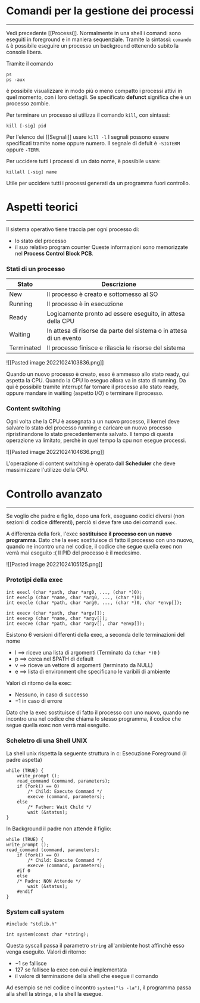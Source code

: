 # Comandi per la gestione dei processi
---
Vedi precedente [[Processi]].
Normalmente in una shell i comandi sono eseguiti in foreground e in maniera sequenziale.
Tramite la sintassi: `comando &` è possibile eseguire un processo un background ottenendo subito la console libera.

Tramite il comando

```
ps
ps -aux
```

è possibile visualizzare in modo più o meno compatto i processi attivi in quel momento, con i loro dettagli. Se specificato **defunct** significa che è un processo zombie.


Per terminare un processo si utilizza il comando `kill`, con sintassi:

```
kill [-sig] pid
```

Per l'elenco dei [[Segnali]] usare `kill -l`
I segnali possono essere specificati tramite nome oppure numero.
Il segnale di defult è `-SIGTERM` oppure `-TERM`.

Per uccidere tutti i processi di un dato nome, è possibile usare:

```
killall [-sig] name
```

Utile per uccidere tutti i processi generati da un programma fuori controllo.


# Aspetti teorici
---
Il sistema operativo tiene traccia per ogni processo di:
- lo stato del processo
- il suo relativo program counter
Queste informazioni sono memorizzate nel **Process Control Block PCB**.

### Stati di un processo

| Stato      | Descrizione                                                        |
| ---------- | ------------------------------------------------------------------ |
| New        | Il processo è creato e sottomesso al SO                            |
| Running    | Il processo è in esecuzione                                        |
| Ready      | Logicamente pronto ad essere eseguito, in attesa della CPU         |
| Waiting    | In attesa di risorse da parte del sistema o in attesa di un evento |
| Terminated | Il processo finisce e rilascia le risorse del sistema                                                                   |

![[Pasted image 20221024103836.png]]

Quando un nuovo processo è creato, esso è ammesso allo stato ready, qui aspetta la CPU.
Quando la CPU lo eseguo allora va in stato di running.
Da qui è possibile tramite interrupt far tornare il processo allo stato ready, oppure mandare in waiting (aspetto I/O) o terminare il processo.

### Content switching
Ogni volta che la CPU è assegnata a un nuovo processo, il kernel deve salvare lo stato del processo running e caricare un nuovo processo ripristinandone lo stato precedentemente salvato.
Il tempo di questa operazione va limitato, perchè in quel tempo la cpu non esegue processi.

![[Pasted image 20221024104636.png]]

L'operazione di content switching è operato dall **Scheduler** che deve massimizzare l'utilizzo della CPU.


# Controllo avanzato
---
Se voglio che padre e figlio, dopo una fork, eseguano codici diversi (non sezioni di codice differenti), perciò si deve fare uso dei comandi `exec`.

A differenza della fork, l'exec **sostituisce il processo con un nuovo programma**.
Dato che la exec sostituisce di fatto il processo con uno nuovo, quando ne incontro una nel codice, il codice che segue quella exec non verrà mai eseguito :(
Il PID del processo è il medesimo.

![[Pasted image 20221024105125.png]]

### Prototipi della exec

```
int execl (char *path, char *arg0, ..., (char *)0);
int execlp (char *name, char *arg0, ..., (char *)0);
int execle (char *path, char *arg0, ..., (char *)0, char *envp[]);

int execv (char *path, char *argv[]);
int execvp (char *name, char *argv[]);
int execve (char *path, char *argv[], char *envp[]);
```

Esistono 6 versioni differenti della exec, a seconda delle terminazioni del nome
- l $\implies$ riceve una lista di argomenti (Terminato da `(char *)0`  )
- p $\implies$ cerca nel $PATH di default
- v $\implies$ riceve un vettore di argomenti (terminato da NULL)
- e $\implies$ lista di environment che specificano le varibili di ambiente

Valori di ritorno della exec:
- Nessuno, in caso di successo
- $-1$ in caso di errore

Dato che la exec sostituisce di fatto il processo con uno nuovo, quando ne incontro una nel codice che chiama lo stesso programma, il codice che segue quella exec non verrà mai eseguito.

### Scheletro di una Shell UNIX

La shell unix rispetta la seguente struttura in c:
Esecuzione Foreground (il padre aspetta)

```
while (TRUE) {
	write_prompt ();
	read_command (command, parameters);
	if (fork() == 0)
		/* Child: Execute Command */
		execve (command, parameters);
	else
		/* Father: Wait Child */
		wait (&status);
}
```

In Background il padre non attende il figlio:

```
while (TRUE) {
write_prompt ();
read_command (command, parameters);
	if (fork() == 0)
		/* Child: Execute Command */
		execve (command, parameters);
	#if 0
	else
	/* Padre: NON Attende */
		wait (&status);
	#endif
}
```


### System call system

```
#include "stdlib.h"

int system(const char *string);
```

Questa syscall passa il parametro `string` all'ambiente host affinchè esso venga eseguito.
Valori di ritorno:
- $-1$ se fallisce
- $127$ se fallisce la exec con cui è implementata
- il valore di terminazione della shell che esegue il comando

Ad esempio se nel codice c incontro `system("ls -la")`, il programma passa alla shell la stringa, e la shell la esegue.


